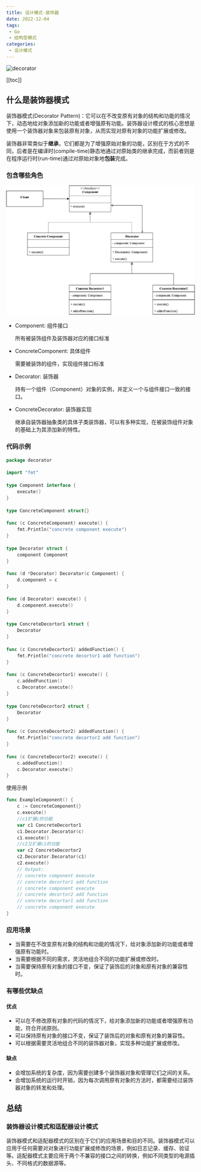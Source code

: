 ```yaml
---
title: 设计模式-装饰器
date: 2022-12-04
tags:
 - Go
 - 结构型模式
categories:
 - 设计模式
---
```


![decorator](https://refactoringguru.cn/images/patterns/content/decorator/decorator-2x.png)

<!-- more -->

[[toc]]

## 什么是装饰器模式

装饰器模式(Decorator Pattern)：它可以在不改变原有对象的结构和功能的情况下，动态地给对象添加新的功能或者增强原有功能。装饰器设计模式的核心思想是使用一个装饰器对象来包装原有对象，从而实现对原有对象的功能扩展或修改。

装饰器非常类似于**继承**，它们都是为了增强原始对象的功能，区别在于方式的不同，后者是在编译时(compile-time)静态地通过对原始类的继承完成，而前者则是在程序运行时(run-time)通过对原始对象地**包装**完成。

### 包含哪些角色

![decorator](../images/decorator.png)

- Component: 组件接口
  
  所有被装饰组件及装饰器对应的接口标准

- ConcreteComponent: 具体组件
  
  需要被装饰的组件，实现组件接口标准

- Decorator: 装饰器
  
  持有一个组件（Component）对象的实例，并定义一个与组件接口一致的接口。

- ConcreteDecorator: 装饰器实现
  
  继承自装饰器抽象类的具体子类装饰器，可以有多种实现，在被装饰组件对象的基础上为其添加新的特性。

### 代码示例

```go
package decorator

import "fmt"

type Component interface {
	execute()
}

type ConcreteComponent struct{}

func (c ConcreteComponent) execute() {
	fmt.Println("concrete component execute")
}

type Decorator struct {
	component Component
}

func (d *Decorator) Decorator(c Component) {
	d.component = c
}

func (d Decorator) execute() {
	d.component.execute()
}

type ConcreteDecortor1 struct {
	Decorator
}

func (c ConcreteDecortor1) addedFunction() {
	fmt.Println("concrete decortor1 add function")
}

func (c ConcreteDecortor1) execute() {
	c.addedFunction()
	c.Decorator.execute()
}

type ConcreteDecortor2 struct {
	Decorator
}

func (c ConcreteDecortor2) addedFunction() {
	fmt.Println("concrete decortor2 add function")
}

func (c ConcreteDecortor2) execute() {
	c.addedFunction()
	c.Decorator.execute()
}
```

使用示例

```go
func ExampleComponent() {
	c := ConcreteComponent{}
	c.execute()
	//c1扩展c的功能
	var c1 ConcreteDecortor1
	c1.Decorator.Decorator(c)
	c1.execute()
	//c2又扩展c1的功能
	var c2 ConcreteDecortor2
	c2.Decorator.Decorator(c1)
	c2.execute()
	// Output:
	// concrete component execute
	// concrete decortor1 add function
	// concrete component execute
	// concrete decortor2 add function
	// concrete decortor1 add function
	// concrete component execute
}
```

### 应用场景

- 当需要在不改变原有对象的结构和功能的情况下，给对象添加新的功能或者增强原有功能时。
- 当需要根据不同的需求，灵活地组合不同的功能扩展或修改时。
- 当需要保持原有对象的接口不变，保证了装饰后的对象和原有对象的兼容性时。

### 有哪些优缺点

#### 优点

- 可以在不修改原有对象的代码的情况下，给对象添加新的功能或者增强原有功能，符合开闭原则。
- 可以保持原有对象的接口不变，保证了装饰后的对象和原有对象的兼容性。
- 可以根据需要灵活地组合不同的装饰器对象，实现多种功能扩展或修改。

#### 缺点

- 会增加系统的复杂度，因为需要创建多个装饰器对象和管理它们之间的关系。
- 会增加系统的运行时开销，因为每次调用原有对象的方法时，都需要经过装饰器对象的转发和处理。

## 总结

### 装饰器设计模式和适配器设计模式

装饰器模式和适配器模式的区别在于它们的应用场景和目的不同。装饰器模式可以应用于任何需要对对象进行功能扩展或修改的场景，例如日志记录、缓存、验证等。适配器模式主要应用于两个不兼容的接口之间的转换，例如不同类型的电源插头、不同格式的数据源等。

